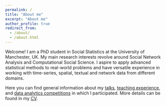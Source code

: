 ```yaml
---
permalink: /
title: "About me"
excerpt: "About me"
author_profile: true
redirect_from: 
  - /about/
  - /about.html
---
```


Welcome! I am a PhD student in Social Statistics at the University of Manchester, UK. My main research interests revolve around Social Network Analysis and Computational Social Science. 
I aspire to apply advanced statistical methods to real-world problems and have versatile experience in working with time-series, spatial, textual and network data from different domains.

Here you can find general information about my [talks](https://artvolgin.github.io/talks/), [teaching experience](https://artvolgin.github.io/teaching/), and [data analytics competitions](https://artvolgin.github.io/competitions/) in which I participated. 
More details can be found in my [CV](https://artvolgin.github.io/cv/).


